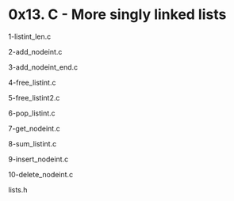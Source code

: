 # 0x13. C - More singly linked lists

1-listint_len.c

2-add_nodeint.c

3-add_nodeint_end.c

4-free_listint.c

5-free_listint2.c

6-pop_listint.c

7-get_nodeint.c

8-sum_listint.c

9-insert_nodeint.c

10-delete_nodeint.c

lists.h